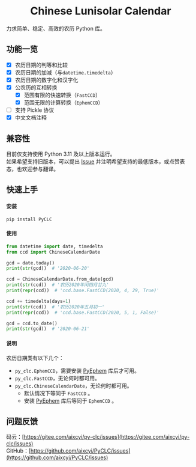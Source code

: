 <h1 align="center">Chinese Lunisolar Calendar</h1>

力求简单、稳定、高效的农历 Python 库。

## 功能一览

- [x] 农历日期的判等和比较
- [x] 农历日期的加减（与`datetime.timedelta`）
- [x] 农历日期的数字化和汉字化
- [x] 公农历的互相转换
  - [x] 范围有限的快速转换（`FastCCD`）
  - [x] 范围无限的计算转换（`EphemCCD`）
- [ ] 支持 Pickle 协议
- [x] 中文文档注释

## 兼容性

目前仅支持使用 Python 3.11 及以上版本运行。  
如果希望支持旧版本，可以提出 [Issue](#问题反馈) 并注明希望支持的最低版本，或点赞表态，也欢迎参与翻译。

## 快速上手

#### 安装

```shell
pip install PyCLC
```

#### 使用

```python
from datetime import date, timedelta
from ccd import ChineseCalendarDate

gcd = date.today()
print(str(gcd))  # '2020-06-20'

ccd = ChineseCalendarDate.from_date(gcd)
print(str(ccd))  # '农历2020年闰四月廿九'
print(repr(ccd))  # 'ccd.base.FastCCD(2020, 4, 29, True)'

ccd += timedelta(days=1)
print(str(ccd))  # '农历2020年五月初一'
print(repr(ccd))  # 'ccd.base.FastCCD(2020, 5, 1, False)'

gcd = ccd.to_date()
print(str(gcd))  # '2020-06-21'
```

#### 说明

农历日期类有以下几个：

- `py_clc.EphemCCD`，需要安装 [PyEphem](https://pypi.org/project/ephem/) 库后才可用。
- `py_clc.FastCCD`，无论何时都可用。
- `py_clc.ChineseCalendarDate`，无论何时都可用。
  - 默认情况下等同于 `FastCCD` 。
  - 安装 [PyEphem](https://pypi.org/project/ephem/) 库后等同于 `EphemCCD` 。


## 问题反馈

码云：[https://gitee.com/aixcyi/py-clc/issues](https://gitee.com/aixcyi/py-clc/issues)  
GitHub：[https://github.com/aixcyi/PyCLC/issues](https://github.com/aixcyi/PyCLC/issues)

